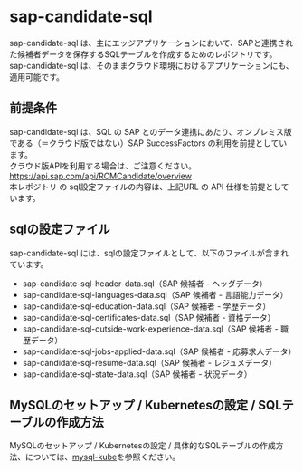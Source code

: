 # sap-candidate-sql

sap-candidate-sql は、主にエッジアプリケーションにおいて、SAPと連携された候補者データを保存するSQLテーブルを作成するためのレポジトリです。  
sap-candidate-sql は、そのままクラウド環境におけるアプリケーションにも、適用可能です。  

## 前提条件  
sap-candidate-sql は、SQL の SAP とのデータ連携にあたり、オンプレミス版である（＝クラウド版ではない）SAP SuccessFactors の利用を前提としています。  
クラウド版APIを利用する場合は、ご注意ください。  
https://api.sap.com/api/RCMCandidate/overview  
本レポジトリ の sql設定ファイルの内容は、上記URL の API 仕様を前提としています。  

## sqlの設定ファイル

sap-candidate-sql には、sqlの設定ファイルとして、以下のファイルが含まれています。  

* sap-candidate-sql-header-data.sql（SAP 候補者 - ヘッダデータ）
* sap-candidate-sql-languages-data.sql（SAP 候補者 - 言語能力データ） 
* sap-candidate-sql-education-data.sql（SAP 候補者 - 学歴データ）
* sap-candidate-sql-certificates-data.sql（SAP 候補者 - 資格データ）
* sap-candidate-sql-outside-work-experience-data.sql（SAP 候補者 - 職歴データ）
* sap-candidate-sql-jobs-applied-data.sql（SAP 候補者 - 応募求人データ）
* sap-candidate-sql-resume-data.sql（SAP 候補者 - レジュメデータ）
* sap-candidate-sql-state-data.sql（SAP 候補者 - 状況データ）

## MySQLのセットアップ / Kubernetesの設定 / SQLテーブルの作成方法  

MySQLのセットアップ / Kubernetesの設定 / 具体的なSQLテーブルの作成方法、については、[mysql-kube](https://github.com/latonaio/mysql-kube)を参照ください。  